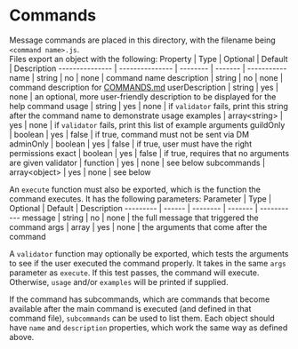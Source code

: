 # Commands
Message commands are placed in this directory, with the filename being `<command name>.js`.\
Files export an object with the following:
Property        | Type            | Optional | Default | Description
--------------- | --------------- | -------- | ------- | -----------
name            | string          | no       | none    | command name
description     | string          | no       | none    | command description for [COMMANDS.md](/COMMANDS.md)
userDescription | string          | yes      | none    | an optional, more user-friendly description to be displayed for the help command
usage           | string          | yes      | none    | if `validator` fails, print this string after the command name to demonstrate usage
examples        | array\<string\> | yes      | none    | if `validator` fails, print this list of example arguments
guildOnly       | boolean         | yes      | false   | if true, command must not be sent via DM
adminOnly       | boolean         | yes      | false   | if true, user must have the right permissions
exact           | boolean         | yes      | false   | if true, requires that no arguments are given
validator       | function        | yes      | none    | see below
subcommands     | array\<object\> | yes      | none    | see below

An `execute` function must also be exported, which is the function the command executes. It has the following parameters:
Parameter | Type   | Optional | Default | Description
--------- | ------ | -------- | ------- | -----------
message   | string | no       | none    | the full message that triggered the command
args      | array  | yes      | none    | the arguments that come after the command

A `validator` function may optionally be exported, which tests the arguments to see if the user executed the command properly. It takes in the same `args` parameter as `execute`. If this test passes, the command will execute. Otherwise, `usage` and/or `examples` will be printed if supplied.

If the command has subcommands, which are commands that become available after the main command is executed (and defined in that command file), `subcommands` can be used to list them. Each object should have `name` and `description` properties, which work the same way as defined above.
